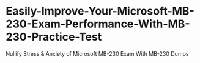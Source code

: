 # Easily-Improve-Your-Microsoft-MB-230-Exam-Performance-With-MB-230-Practice-Test
Nullify Stress &amp; Anxiety of Microsoft MB-230 Exam With MB-230 Dumps

